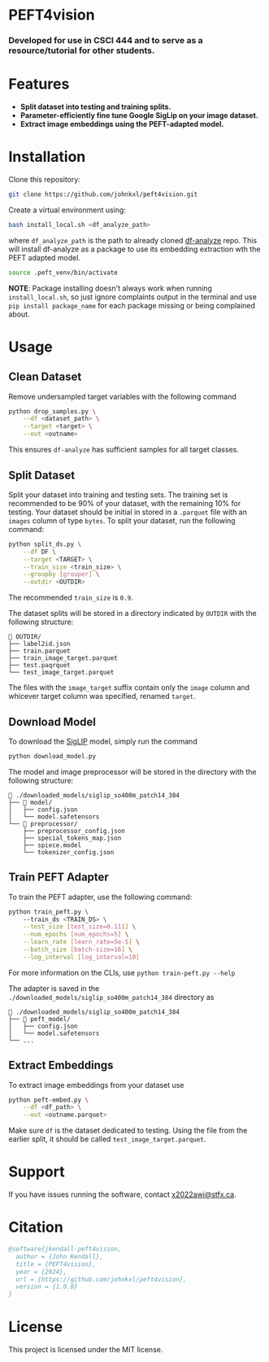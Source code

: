# PEFT4vision

### Developed for use in CSCI 444 and to serve as a resource/tutorial for other students.

# Features

- **Split dataset into testing and training splits.**
- **Parameter-efficiently fine tune Google SigLip on your image dataset.**
- **Extract image embeddings using the PEFT-adapted model.**


# Installation
Clone this repository:
```bash
git clone https://github.com/johnkxl/peft4vision.git
```
Create a virtual environment using:
```bash
bash install_local.sh <df_analyze_path>
```
where `df_analyze_path` is the path to already cloned [df-analyze](https://github.com/stfxecutables/df-analyze) repo. This will install df-analyze as a package to use its embedding extraction wth the PEFT adapted model.
```bash
source .peft_venv/bin/activate 
```
**NOTE**: Package installing doesn't always work when running `install_local.sh`, so just ignore complaints output in the terminal and use `pip install package_name` for each package missing or being complained about.

# Usage
## Clean Dataset

Remove undersampled target variables with the following command
```bash
python drop_samples.py \
    --df <dataset_path> \
    --target <target> \
    --out <outname>
```
This ensures `df-analyze` has sufficient samples for all target classes.


## Split Dataset

Split your dataset into training and testing sets. The training set is recommended to be 90% of your dataset, with the remaining 10% for testing. Your dataset should be initial in stored in a `.parquet` file with an `images` column of type `bytes`. To split your dataset, run the following command:
```bash
python split_ds.py \
    --df DF \
    --target <TARGET> \
    --train_size <train_size> \
    --groupby [grouper] \
    --outdir <OUTDIR>
```
The recommended `train_size` is `0.9`.

The dataset splits will be stored in a directory indicated by `OUTDIR` with the following structure:
```plaintext
📂 OUTDIR/
├── label2id.json
├── train.parquet
├── train_image_target.parquet
├── test.paqrquet
└── test_image_target.parquet
```
The files with the `image_target` suffix contain only the `image` column and whicever target column was specified, renamed `target`.


## Download Model

To download the
[SigLIP](https://huggingface.co/docs/transformers/en/model_doc/siglip)
model, simply run the command
```bash
python download_model.py
```
The model and image preprocessor will be stored in the directory with the following structure:
```plaintext
📂 ./downloaded_models/siglip_so400m_patch14_384
├── 📂 model/
│   ├── config.json
│   └── model.safetensors
└── 📂 preprocessor/
    ├── preprocessor_config.json
    ├── special_tokens_map.json
    ├── spiece.model
    └── tokenizer_config.json
```
## Train PEFT Adapter
To train the PEFT adapter, use the following command:
```bash
python train_peft.py \ 
    --train_ds <TRAIN_DS> \
    --test_size [test_size=0.111] \
    --num_epochs [num_epochs=5] \
    --learn_rate [learn_rate=5e-5] \
    --batch_size [batch-size=16] \
    --log_interval [log_interval=10] 
```
For more information on the CLIs, use `python train-peft.py --help`

The adapter is saved in the `./downloaded_models/siglip_so400m_patch14_384` directory as
```plaintext
📂 ./downloaded_models/siglip_so400m_patch14_384
├── 📂 peft_model/
│   ├── config.json
│   └── model.safetensors
└── ...
```

## Extract Embeddings
To extract image embeddings from your dataset use 
```bash
python peft-embed.py \
    --df <df_path> \
    --out <outname.parquet>
```
Make sure `df` is the dataset dedicated to testing. Using the file from the earlier split, it should be called `test_image_target.parquet`.

# Support

If you have issues running the software, contact [x2022awi@stfx.ca](mailto:x2022awi@stfx.ca).

# Citation
```bibtex
@software{jkendall-peft4vision,
  author = {John Kendall},
  title = {PEFT4vision},
  year = {2024},
  url = {https://github.com/johnkxl/peft4vision},
  version = {1.0.0}
}
```

# License

This project is licensed under the MIT license.
